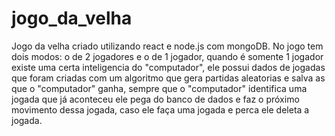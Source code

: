 # jogo_da_velha
Jogo da velha criado utilizando react e node.js com mongoDB.
No jogo tem dois modos: o de 2 jogadores e o de 1 jogador, quando é somente 1 jogador existe uma certa inteligencia do "computador", ele possui dados de jogadas que foram criadas com um algoritmo que gera partidas aleatorias e salva as que o "computador" ganha, sempre que o "computador" identifica uma jogada que já aconteceu ele pega do banco de dados e faz o próximo movimento dessa jogada, caso ele faça uma jogada e perca ele deleta a jogada.
